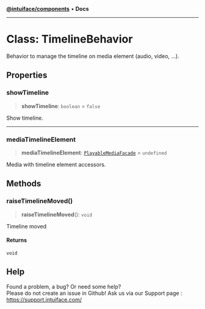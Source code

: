 [**@intuiface/components**](../README.md) • **Docs**

***

# Class: TimelineBehavior

Behavior to manage the timeline on media element (audio, video, ...).

## Properties

### showTimeline

> **showTimeline**: `boolean` = `false`

Show timeline.

***

### mediaTimelineElement

> **mediaTimelineElement**: [`PlayableMediaFacade`](PlayableMediaFacade.md) = `undefined`

Media with timeline element accessors.

## Methods

### raiseTimelineMoved()

> **raiseTimelineMoved**(): `void`

Timeline moved

#### Returns

`void`


## Help
Found a problem, a bug? Or need some help?  
Please do not create an issue in Github! Ask us via our Support page : https://support.intuiface.com/